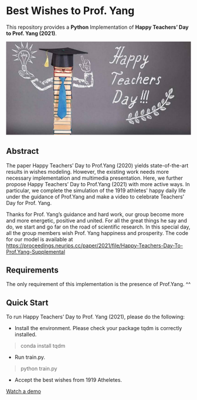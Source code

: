 # Best Wishes to Prof. Yang 

This repository provides a **Python** Implementation of **Happy Teachers’ Day to Prof. Yang (2021)**.

![avatar](./imgs/teacher.png)

## Abstract 
The paper Happy Teachers’ Day to Prof.Yang (2020) yields state-of-the-art results in wishes modeling. However, the existing work needs more necessary implementation and multimedia presentation. Here, we further propose Happy Teachers’ Day to Prof.Yang (2021) with more active ways. In particular, we complete the simulation of the 1919 athletes' happy daily life under the guidance of Prof.Yang and make a video to celebrate Teachers’ Day for Prof. Yang. 

Thanks for Prof. Yang’s guidance and hard work, our group become more and more energetic, positive and united. For all the great things he say and do, we start and go far on the road of scientific research. In this special day, all the group members wish Prof. Yang happiness and prosperity. The code for our model is available at https://proceedings.neurips.cc/paper/2021/file/Happy-Teachers-Day-To-Prof.Yang-Supplemental

## Requirements
The only requirement of this implementation is the presence of Prof.Yang. ^^

## Quick Start
To run Happy Teachers’ Day to Prof. Yang (2021), please do the following:

* Install the environment. Please check your package tqdm is correctly installed.

> conda install tqdm

* Run train.py.

> python train.py

* Accept the best wishes from 1919 Atheletes.

[Watch a demo](http://player.bilibili.com/player.html?aid=207667782&bvid=BV1Vh411W7kT&cid=400898886&page=1)

